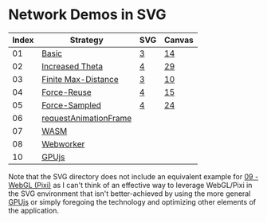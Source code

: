 # Network Demos in SVG

| Index | Strategy              | SVG  | Canvas |
| ----- | --------------------- | ---- | ------ |
| 01    | [Basic](https://aaboyles.github.io/Network-Demos/#01---basic)  | [3](https://aaboyles.github.io/Network-Demos/SVG/01%20-%20Basic/) | [14](https://aaboyles.github.io/Network-Demos/Canvas/01%20-%20Basic/) |
| 02    | [Increased Theta](https://aaboyles.github.io/Network-Demos/#02---increased-theta) | [4](https://aaboyles.github.io/Network-Demos/SVG/02%20-%20Increased%20Theta/) | [29](https://aaboyles.github.io/Network-Demos/Canvas/02%20-%20Increased%20Theta/) |
| 03    | [Finite Max-Distance](https://aaboyles.github.io/Network-Demos/#03---finite-max-distance) | [3](https://aaboyles.github.io/Network-Demos/SVG/03%20-%20Finite%20Distance/) | [10](https://aaboyles.github.io/Network-Demos/SVG/03%20-%20Finite%20Distance/) |
| 04    | [Force-Reuse](https://aaboyles.github.io/Network-Demos/#04---force-reuse) | [4](https://aaboyles.github.io/Network-Demos/SVG/04%20-%20Force-Reuse/) | [15](https://aaboyles.github.io/Network-Demos/Canvas/04%20-%20Force-Reuse/) |
| 05    | [Force-Sampled](https://aaboyles.github.io/Network-Demos/#05---force-sampled) | [4](https://aaboyles.github.io/Network-Demos/SVG/05%20-%20Force-Sampled/) | [24](https://aaboyles.github.io/Network-Demos/SVG/05%20-%20Force-Sampled/) |
| 06    | [requestAnimationFrame](https://aaboyles.github.io/Network-Demos/#06---requestanimationframe) |      |        |
| 07    | [WASM](https://aaboyles.github.io/Network-Demos/#07---wasm) |      |        |
| 08    | [Webworker](https://aaboyles.github.io/Network-Demos/#08---webworker) |      |        |
| 10    | [GPUjs](https://aaboyles.github.io/Network-Demos/#10---gpujs) |      |        |

Note that the SVG directory does not include an equivalent example for [09 - WebGL (Pixi)](https://aaboyles.github.io/Network-Demos/#09---webgl-pixi) as I can't think of an effective way to leverage WebGL/Pixi in the SVG environment that isn't better-achieved by using the more general [GPUjs](https://aaboyles.github.io/Network-Demos/#10---gpujs) or simply foregoing the technology and optimizing other elements of the application.